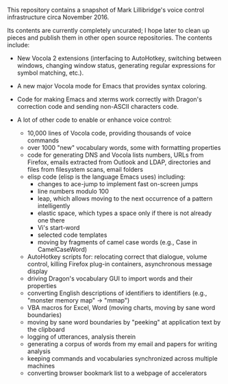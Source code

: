 This repository contains a snapshot of Mark Lillibridge's voice control
infrastructure circa November 2016.


Its contents are currently completely uncurated; I hope later to clean
up pieces and publish them in other open source repositories.  The
contents include:

* New Vocola 2 extensions (interfacing to AutoHotkey, switching between
windows, changing window status, generating regular expressions for
symbol matching, etc.).

* A new major Vocola mode for Emacs that provides syntax coloring.

* Code for making Emacs and xterms work correctly with Dragon's
correction code and sending non-ASCII characters code.

* A lot of other code to enable or enhance voice control:

  * 10,000 lines of Vocola code, providing thousands of voice commands
  * over 1000 "new" vocabulary words, some with formatting properties
  * code for generating DNS and Vocola lists
    numbers, URLs from Firefox, emails extracted from Outlook and LDAP,
    directories and files from filesystem scans, email folders
  * elisp code (elisp is the language Emacs uses) including:
    * changes to ace-jump to implement fast on-screen jumps
    * line numbers modulo 100
    * leap, which allows moving to the next occurrence of a pattern intelligently
    * elastic space, which types a space only if there is not already one there
    * Vi's start-word
    * selected code templates
    * moving by fragments of camel case words (e.g., Case in CamelCaseWord)
  * AutoHotkey scripts for:
    relocating correct that dialogue, volume control, killing Firefox
    plug-in containers, asynchronous message display
  * driving Dragon's vocabulary GUI to import words and their properties
  * converting English descriptions of identifiers to identifiers (e.g.,
    "monster memory map" -> "mmap")
  * VBA macros for Excel, Word (moving charts, moving by sane word boundaries)
  * moving by sane word boundaries by "peeking" at application text by
    the clipboard
  * logging of utterances, analysis therein
  * generating a corpus of words from my email and papers for writing analysis
  * keeping commands and vocabularies synchronized across multiple machines
  * converting browser bookmark list to a webpage of accelerators
